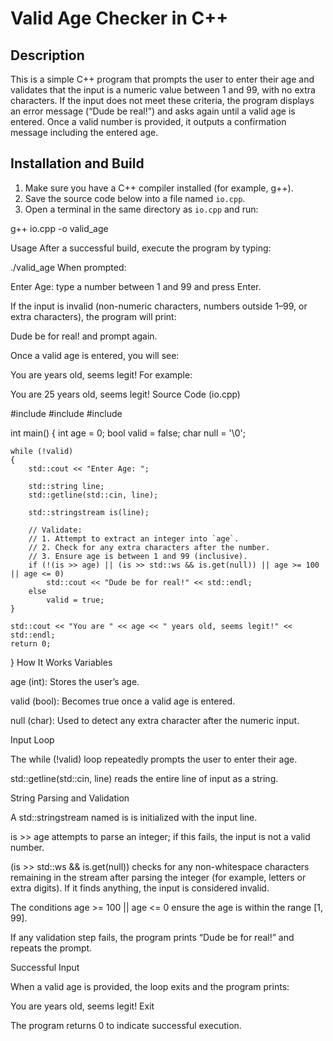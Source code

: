 # Valid Age Checker in C++

## Description
This is a simple C++ program that prompts the user to enter their age and validates that the input is a numeric value between 1 and 99, with no extra characters. If the input does not meet these criteria, the program displays an error message (“Dude be real!”) and asks again until a valid age is entered. Once a valid number is provided, it outputs a confirmation message including the entered age.

## Installation and Build
1. Make sure you have a C++ compiler installed (for example, g++).  
2. Save the source code below into a file named `io.cpp`.  
3. Open a terminal in the same directory as `io.cpp` and run:

  g++ io.cpp -o valid_age
   
Usage
After a successful build, execute the program by typing:


./valid_age
When prompted:

Enter Age:
type a number between 1 and 99 and press Enter.

If the input is invalid (non-numeric characters, numbers outside 1–99, or extra characters), the program will print:

Dude be for real!
and prompt again.

Once a valid age is entered, you will see:

You are <age> years old, seems legit!
For example:

You are 25 years old, seems legit!
Source Code (io.cpp)

#include <iostream>
#include <sstream>
#include <string>

int main()
{
    int age = 0;
    bool valid = false;
    char null = '\0';

    while (!valid)
    {
        std::cout << "Enter Age: ";

        std::string line;
        std::getline(std::cin, line);

        std::stringstream is(line);

        // Validate:  
        // 1. Attempt to extract an integer into `age`.  
        // 2. Check for any extra characters after the number.  
        // 3. Ensure age is between 1 and 99 (inclusive).
        if (!(is >> age) || (is >> std::ws && is.get(null)) || age >= 100 || age <= 0)
            std::cout << "Dude be for real!" << std::endl;
        else
            valid = true;
    }

    std::cout << "You are " << age << " years old, seems legit!" << std::endl;
    return 0;
}
How It Works
Variables

age (int): Stores the user’s age.

valid (bool): Becomes true once a valid age is entered.

null (char): Used to detect any extra character after the numeric input.

Input Loop

The while (!valid) loop repeatedly prompts the user to enter their age.

std::getline(std::cin, line) reads the entire line of input as a string.

String Parsing and Validation

A std::stringstream named is is initialized with the input line.

is >> age attempts to parse an integer; if this fails, the input is not a valid number.

(is >> std::ws && is.get(null)) checks for any non-whitespace characters remaining in the stream after parsing the integer (for example, letters or extra digits). If it finds anything, the input is considered invalid.

The conditions age >= 100 || age <= 0 ensure the age is within the range [1, 99].

If any validation step fails, the program prints “Dude be for real!” and repeats the prompt.

Successful Input

When a valid age is provided, the loop exits and the program prints:


You are <age> years old, seems legit!
Exit

The program returns 0 to indicate successful execution.
